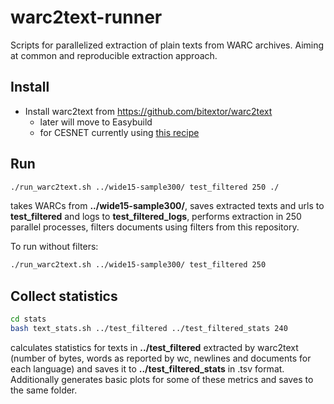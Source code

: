 # warc2text-runner
Scripts for parallelized extraction of plain texts from WARC archives. Aiming at common and reproducible extraction approach.

## Install
* Install warc2text from https://github.com/bitextor/warc2text
	* later will move to Easybuild
	* for CESNET currently using [this recipe](https://github.com/jelmervdl/warc2text/blob/build-cesnet/Dockerfile)

## Run
```sh
./run_warc2text.sh ../wide15-sample300/ test_filtered 250 ./
```
takes WARCs from **../wide15-sample300/**, saves extracted texts and urls to **test_filtered** and logs to **test_filtered_logs**, performs extraction in 250 parallel processes, filters documents using filters from this repository.

To run without filters:
```sh
./run_warc2text.sh ../wide15-sample300/ test_filtered 250
```

## Collect statistics
```sh
cd stats
bash text_stats.sh ../test_filtered ../test_filtered_stats 240
```
calculates statistics for texts in **../test_filtered** extracted by warc2text (number of bytes, words as reported by wc, newlines and documents for each language) and saves it to **../test_filtered_stats** in .tsv format. Additionally generates basic plots for some of these metrics and saves to the same folder.
